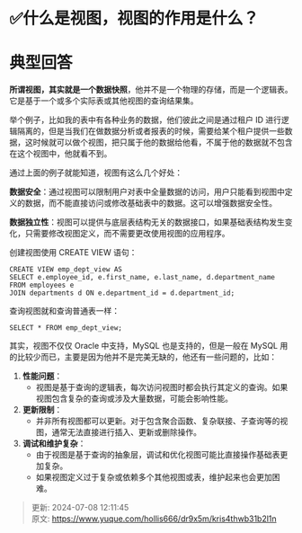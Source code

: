 # ✅什么是视图，视图的作用是什么？

# 典型回答


**所谓视图，其实就是一个数据快照**，他并不是一个物理的存储，而是一个逻辑表。它是基于一个或多个实际表或其他视图的查询结果集。



举个例子，比如我的表中有各种业务的数据，他们彼此之间是通过租户 ID 进行逻辑隔离的，但是当我们在做数据分析或者报表的时候，需要给某个租户提供一些数据，这时候就可以做个视图，把只属于他的数据给他看，不属于他的数据就不包含在这个视图中，他就看不到。



通过上面的例子就能知道，视图有这么几个好处：



**数据安全**：通过视图可以限制用户对表中全量数据的访问，用户只能看到视图中定义的数据，而不能直接访问或修改基础表中的数据。这可以增强数据安全性。

**数据独立性**：视图可以提供与底层表结构无关的数据接口，如果基础表结构发生变化，只需要修改视图定义，而不需要更改使用视图的应用程序。



创建视图使用 CREATE VIEW 语句：



```plain
CREATE VIEW emp_dept_view AS
SELECT e.employee_id, e.first_name, e.last_name, d.department_name
FROM employees e
JOIN departments d ON e.department_id = d.department_id;
```

  


查询视图就和查询普通表一样：



```plain
SELECT * FROM emp_dept_view;
```

  
其实，视图不仅仅 Oracle 中支持，MySQL 也是支持的，但是一般在 MySQL 用的比较少而已，主要是因为他并不是完美无缺的，他还有一些问题的，比如：



1. **性能问题**：
    - 视图是基于查询的逻辑表，每次访问视图时都会执行其定义的查询。如果视图包含复杂的查询或涉及大量数据，可能会影响性能。
2. **更新限制**：
    - 并非所有视图都可以更新。对于包含聚合函数、复杂联接、子查询等的视图，通常无法直接进行插入、更新或删除操作。
3. **调试和维护复杂**：
    - 由于视图是基于查询的抽象层，调试和优化视图可能比直接操作基础表更加复杂。
    - 如果视图定义过于复杂或依赖多个其他视图或表，维护起来也会更加困难。



> 更新: 2024-07-08 12:11:45  
> 原文: <https://www.yuque.com/hollis666/dr9x5m/kris4thwb31b2l1n>